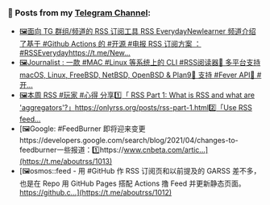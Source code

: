 ### 📰 Posts from my [Telegram Channel](https://t.me/s/aboutrss):
<!-- BLOG-POST-LIST:START -->
- [🖼面向 TG 群组/频道的 RSS 订阅工具 RSS EverydayNewlearner 频道介绍了基于 #Github Actions 的 #开源 #电报 RSS 订阅方案 ： #RSSEverydayhttps://t.me/New...](https://t.me/aboutrss/1016)
- [🖼Journalist : 一款 #MAC #Linux 等系统上的 CLI #RSS阅读器🔸 多平台支持 macOS, Linux, FreeBSD, NetBSD, OpenBSD & Plan9🔸 支持 #Fever API🔸 #开...](https://t.me/aboutrss/1015)
- [🖼本周 RSS #玩家 #心得 分享1️⃣「 RSS Part 1: What is RSS and what are 'aggregators'?」https://onlyrss.org/posts/rss-part-1.html2️⃣「Use RSS feed...](https://t.me/aboutrss/1014)
- [🖼Google: #FeedBurner 即将迎来变更https://developers.google.com/search/blog/2021/04/changes-to-feedburner一些报道：1️⃣https://www.cnbeta.com/artic...](https://t.me/aboutrss/1013)
- [🖼osmos::feed - 用 #GitHub 作 RSS 订阅页和以前提及的 GARSS 差不多，也是在 Repo 用 GitHub Pages 搭配 Actions 撸 Feed 并更新静态页面。https://github.c...](https://t.me/aboutrss/1012)
<!-- BLOG-POST-LIST:END -->

<!--
**AboutRSS/AboutRSS** is a ✨ _special_ ✨ repository because its `README.md` (this file) appears on your GitHub profile.

Here are some ideas to get you started:

- 🔭 I’m currently working on ...
- 🌱 I’m currently learning ...
- 👯 I’m looking to collaborate on ...
- 🤔 I’m looking for help with ...
- 💬 Ask me about ...
- 📫 How to reach me: ...
- 😄 Pronouns: ...
- ⚡ Fun fact: ...
-->
